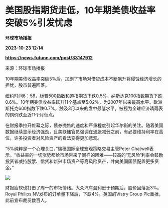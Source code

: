 # 美国股指期货走低，10年期美债收益率突破5%引发忧虑
**环球市场播报**

**2023-10-23 12:14**

**https://news.futunn.com/post/33147912**

来源：环球市场播报

10年期美债收益率突破5%后，加剧了市场对借贷成本不断飙升将侵蚀经济增长的担忧，股市普遍回落。

纽约时间6：58，标普500指数和道指期货下跌0.5%，纳斯达克100指数期货下跌0.6%。10年期美债收益率跃升11个基点至5.02%，为2007年以来最高水平。欧洲斯托克600指数下跌0.7%，触及3月以来的盘中最低水平。被视为全球经济晴雨表的铜价跌至近11个月低点。

在财报季拉开帷幕之际，债券抛售的速度和严重程度引起华尔街的关注。随着美国数据继续显示经济强劲，且美联储官员强调在通胀减弱之前，有必要维持利率在高位，许多投资者对风险资产的看法变得更加悲观。

“5%纯粹是一个心理关口，”瑞穗国际全球宏观策略交易主管Peter Chatwell表示。“收益率的一切涨势都给市场带来了同样的困难——较高的‘无风险’利率会鼓励投资者减持股票、信贷和新兴市场资产等高风险资产，并向美国国债配置更多资金。”

![](https://postimg.futunn.com/16980623590203814438672.png)

财报疲软也打击了周一的市场情绪。大众汽车盈利逊于预期后，股价回落近3%。Royal Philips NV发布的订单量下降后，下跌4%。英国的Vistry Group Plc重挫，此前宣布裁员数百人。